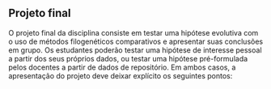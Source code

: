 ## Projeto final

O projeto final da disciplina consiste em testar uma hipótese evolutiva com o uso de métodos filogenéticos comparativos e apresentar suas conclusões em grupo. Os estudantes poderão testar uma hipótese de interesse pessoal a partir dos seus próprios dados, ou testar uma hipótese pré-formulada pelos docentes a partir de dados de repositório. Em ambos casos, a apresentação do projeto deve deixar explícito os seguintes pontos:

